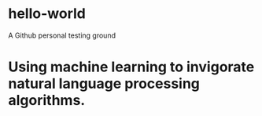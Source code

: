 # hello-world
A Github personal testing ground

# Using machine learning to invigorate natural language processing algorithms.
